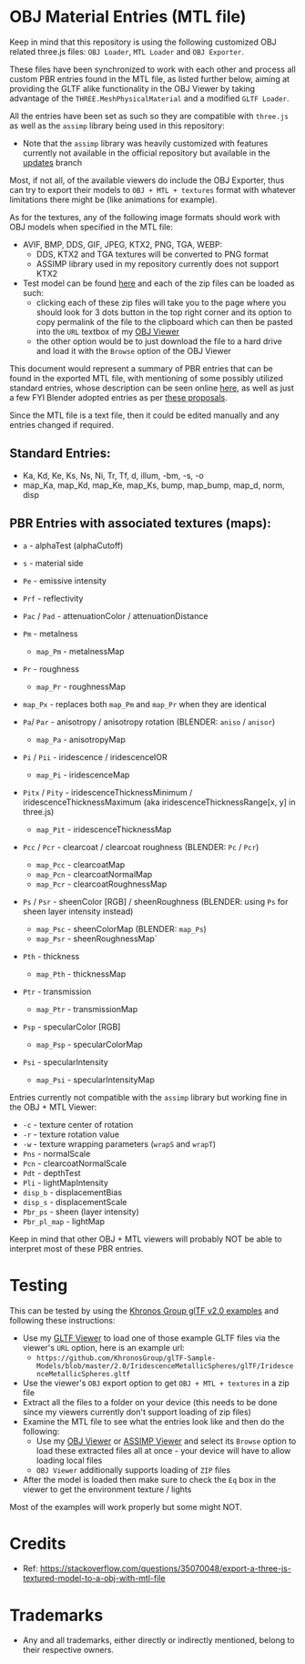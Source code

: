 # OBJ Material Entries (MTL file)

Keep in mind that this repository is using the following customized OBJ related three.js files: `OBJ Loader`, `MTL Loader` and `OBJ Exporter`.

These files have been synchronized to work with each other and process all custom PBR entries found in the MTL file, as listed further below, aiming at providing the GLTF alike functionality in the OBJ Viewer by taking advantage of the `THREE.MeshPhysicalMaterial` and a modified `GLTF Loader`.

All the entries have been set as such so they are compatible with `three.js` as well as the `assimp` library being used in this repository:
- Note that the `assimp` library was heavily customized with features currently not available in the official repository but available in the [updates](https://github.com/GitHubDragonFly/assimp/tree/updates) branch

Most, if not all, of the available viewers do include the OBJ Exporter, thus can try to export their models to `OBJ + MTL + textures` format with whatever limitations there might be (like animations for example).

As for the textures, any of the following image formats should work with OBJ models when specified in the MTL file:
  - AVIF, BMP, DDS, GIF, JPEG, KTX2, PNG, TGA, WEBP:
    - DDS, KTX2 and TGA textures will be converted to PNG format
    - ASSIMP library used in my repository currently does not support KTX2
  - Test model can be found [here](https://github.com/GitHubDragonFly/GitHubDragonFly.github.io/tree/main/viewers/examples/cerberus) and each of the zip files can be loaded as such:
    - clicking each of these zip files will take you to the page where you should look for 3 dots button in the top right corner and its option to copy permalink of the file to the clipboard which can then be pasted into the `URL` textbox of my [OBJ Viewer](https://githubdragonfly.github.io/viewers/templates/OBJ%20Viewer.html)
    - the other option would be to just download the file to a hard drive and load it with the `Browse` option of the OBJ Viewer

This document would represent a summary of PBR entries that can be found in the exported MTL file, with mentioning of some possibly utilized standard entries, whose description can be seen online [here](https://paulbourke.net/dataformats/mtl/), as well as just a few FYI Blender adopted entries as per [these proposals](https://en.wikipedia.org/wiki/Wavefront_.obj_file#Physically-based_rendering).

Since the MTL file is a text file, then it could be edited manually and any entries changed if required.

## Standard Entries:

 - Ka, Kd, Ke, Ks, Ns, Ni, Tr, Tf, d, illum, -bm, -s, -o
 - map_Ka, map_Kd, map_Ke, map_Ks, bump, map_bump, map_d, norm, disp

## PBR Entries with associated textures (maps):

 - `a` - alphaTest (alphaCutoff)
 - `s` - material side
 - `Pe` - emissive intensity
 - `Prf` - reflectivity
 - `Pac` / `Pad` - attenuationColor / attenuationDistance

 - `Pm` - metalness
   - `map_Pm` - metalnessMap
 - `Pr` - roughness
   - `map_Pr` - roughnessMap
 - `map_Px` - replaces both `map_Pm` and `map_Pr` when they are identical

 - `Pa`/ `Par` - anisotropy / anisotropy rotation (BLENDER: `aniso` / `anisor`)
   - `map_Pa` - anisotropyMap

 - `Pi` / `Pii` - iridescence / iridescenceIOR
   - `map_Pi` - iridescenceMap
 - `Pitx` / `Pity` - iridescenceThicknessMinimum / iridescenceThicknessMaximum (aka iridescenceThicknessRange[x, y] in three.js)
   - `map_Pit` - iridescenceThicknessMap

 - `Pcc` / `Pcr` - clearcoat / clearcoat roughness (BLENDER: `Pc` / `Pcr`)
   - `map_Pcc` - clearcoatMap
   - `map_Pcn` - clearcoatNormalMap
   - `map_Pcr` - clearcoatRoughnessMap

 - `Ps` / `Psr` - sheenColor [RGB] / sheenRoughness (BLENDER: using `Ps` for sheen layer intensity instead)
   - `map_Psc` - sheenColorMap (BLENDER: `map_Ps`)
   - `map_Psr` - sheenRoughnessMap`

 - `Pth` - thickness
   - `map_Pth` - thicknessMap

 - `Ptr` - transmission
   - `map_Ptr` - transmissionMap

 - `Psp` - specularColor [RGB]
   - `map_Psp` - specularColorMap

 - `Psi` - specularIntensity
   - `map_Psi` - specularIntensityMap

Entries currently not compatible with the `assimp` library but working fine in the OBJ + MTL Viewer:

 - `-c` - texture center of rotation
 - `-r` - texture rotation value
 - `-w` - texture wrapping parameters (`wrapS` and `wrapT`)
 - `Pns` - normalScale
 - `Pcn` - clearcoatNormalScale
 - `Pdt` - depthTest
 - `Pli` - lightMapIntensity
 - `disp_b` - displacementBias
 - `disp_s` - displacementScale
 - `Pbr_ps` - sheen (layer intensity)
 - `Pbr_pl_map` - lightMap

Keep in mind that other OBJ + MTL viewers will probably NOT be able to interpret most of these PBR entries.

# Testing

This can be tested by using the [Khronos Group glTF v2.0 examples](https://github.-com/KhronosGroup/glTF-Sample-Models/tree/master/2.0) and following these instructions:

 - Use my [GLTF Viewer](https://githubdragonfly.github.io/viewers/templates/GLTF%20Viewer.html) to load one of those example GLTF files via the viewer's `URL` option, here is an example url:
   - `https://github.com/KhronosGroup/glTF-Sample-Models/blob/master/2.0/IridescenceMetallicSpheres/glTF/IridescenceMetallicSpheres.gltf`
 - Use the viewer's `OBJ` export option to get `OBJ + MTL + textures` in a zip file
 - Extract all the files to a folder on your device (this needs to be done since my viewers currently don't support loading of zip files)
 - Examine the MTL file to see what the entries look like and then do the following:
   - Use my [OBJ Viewer](https://githubdragonfly.github.io/viewers/templates/ASSIMP%20Viewer.html) or [ASSIMP Viewer](https://githubdragonfly.github.io/viewers/templates/ASSIMP%20Viewer.html) and select its `Browse` option to load these extracted files all at once - your device will have to allow loading local files
   - `OBJ Viewer` additionally supports loading of `ZIP` files
 - After the model is loaded then make sure to check the `Eq` box in the viewer to get the environment texture / lights

Most of the examples will work properly but some might NOT.

# Credits

 - Ref: https://stackoverflow.com/questions/35070048/export-a-three-js-textured-model-to-a-obj-with-mtl-file

# Trademarks

 - Any and all trademarks, either directly or indirectly mentioned, belong to their respective owners.
